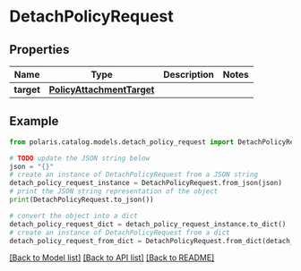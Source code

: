 <!--

 Licensed to the Apache Software Foundation (ASF) under one
 or more contributor license agreements.  See the NOTICE file
 distributed with this work for additional information
 regarding copyright ownership.  The ASF licenses this file
 to you under the Apache License, Version 2.0 (the
 "License"); you may not use this file except in compliance
 with the License.  You may obtain a copy of the License at

   http://www.apache.org/licenses/LICENSE-2.0

 Unless required by applicable law or agreed to in writing,
 software distributed under the License is distributed on an
 "AS IS" BASIS, WITHOUT WARRANTIES OR CONDITIONS OF ANY
 KIND, either express or implied.  See the License for the
 specific language governing permissions and limitations
 under the License.

-->
# DetachPolicyRequest


## Properties

Name | Type | Description | Notes
------------ | ------------- | ------------- | -------------
**target** | [**PolicyAttachmentTarget**](PolicyAttachmentTarget.md) |  | 

## Example

```python
from polaris.catalog.models.detach_policy_request import DetachPolicyRequest

# TODO update the JSON string below
json = "{}"
# create an instance of DetachPolicyRequest from a JSON string
detach_policy_request_instance = DetachPolicyRequest.from_json(json)
# print the JSON string representation of the object
print(DetachPolicyRequest.to_json())

# convert the object into a dict
detach_policy_request_dict = detach_policy_request_instance.to_dict()
# create an instance of DetachPolicyRequest from a dict
detach_policy_request_from_dict = DetachPolicyRequest.from_dict(detach_policy_request_dict)
```
[[Back to Model list]](../README.md#documentation-for-models) [[Back to API list]](../README.md#documentation-for-api-endpoints) [[Back to README]](../README.md)


